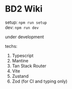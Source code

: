 # BD2 Wiki

setup: `npm run setup`  
dev: `npm run dev`

under development

techs:

1. Typescript
2. Mantine
3. Tan Stack Router
4. Vite
5. Zustand
6. Zod (for CI and typing only)
